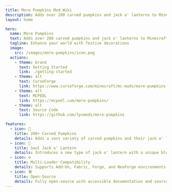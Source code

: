 ```yaml
---
title: More Pumpkins Mod Wiki
description: Adds over 200 carved pumpkins and jack o' lanterns to Minecraft.
layout: home

hero:
  name: More Pumpkins
  text: Adds over 200 carved pumpkins and jack o' lanterns to Minecraft.
  tagline: Enhance your world with festive decorations
  image:
    src: /images/more-pumpkins/icon.png
  actions:
    - theme: brand
      text: Getting Started
      link: ./getting-started
    - theme: alt
      text: CurseForge
      link: https://www.curseforge.com/minecraft/mc-mods/more-pumpkins
    - theme: alt
      text: MCPEDL
      link: https://mcpedl.com/more-pumpkins/
    - theme: alt
      text: Source Code
      link: https://github.com/lpsmods/more-pumpkins

features:
  - icon: 🎃
    title: 200+ Carved Pumpkins
    details: Adds a vast variety of carved pumpkins and their jack o' lantern variants to your world.
  - icon: 🔵
    title: Soul Jack o' Lantern
    details: Introduces a new type of jack o' lantern with a unique blue glow.
  - icon: ⚙️
    title: Multi-Loader Compatibility
    details: Supports Add-On, Fabric, Forge, and NeoForge environments.
  - icon: 🛠️
    title: Open-Source
    details: Fully open-source with accessible documentation and source code.
---
```

